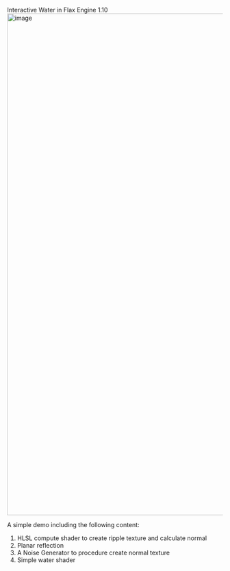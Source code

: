 Interactive Water in Flax Engine 1.10
<img width="1866" height="1171" alt="image" src="https://github.com/user-attachments/assets/aa850295-b6be-4c69-abf6-98cb02fd5218" />

A simple demo including the following content:
1. HLSL compute shader to create ripple texture and calculate normal
2. Planar reflection
3. A Noise Generator to procedure create normal texture
4. Simple water shader
